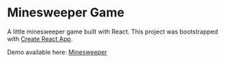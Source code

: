 # Minesweeper Game

A little minesweeper game built with React. 
This project was bootstrapped with [Create React App](https://github.com/facebook/create-react-app).

Demo available here: [Minesweeper](https://errikosg.github.io/Minesweeper/)